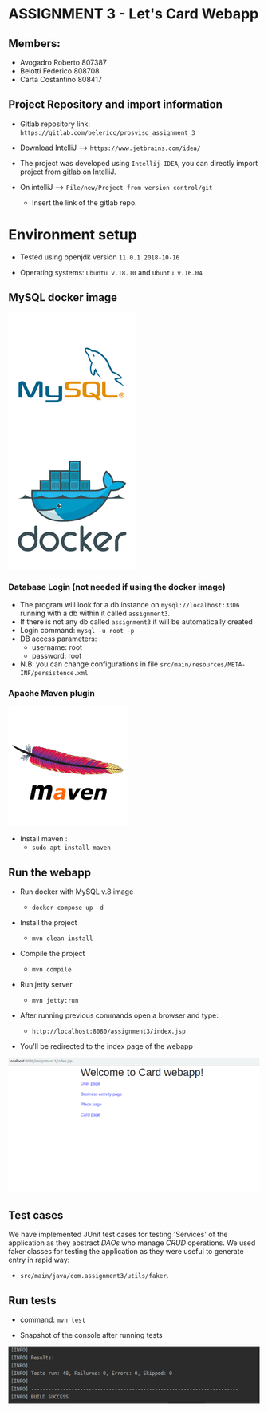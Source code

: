 # ASSIGNMENT 3 - Let's Card Webapp

## Members:
+ Avogadro Roberto 807387
+ Belotti Federico 808708    
+ Carta Costantino 808417
    
## Project Repository and import information
+ Gitlab repository link: `https://gitlab.com/belerico/prosviso_assignment_3`

+  Download IntelliJ --> `https://www.jetbrains.com/idea/`

+ The project was developed using `Intellij IDEA`, you can directly import project from gitlab on IntelliJ.
+ On intelliJ --> ``File/new/Project from version control/git``
    + Insert the link of the gitlab repo.



# Environment setup

+ Tested using openjdk version `11.0.1 2018-10-16`

+ Operating systems: `Ubuntu v.18.10` and `Ubuntu v.16.04` 

## MySQL docker image
![](.images/mysql.png)
![](.images/docker.png)


### Database Login (not needed if using the docker image)

+ The program will look for a db instance on `mysql://localhost:3306` running with a db within it called `assignment3`.
+ If there is not any db called `assignment3` it will be automatically created
+ Login command: `mysql -u root -p`
+ DB access parameters:
    + username: root
    + password: root
+ N.B: you can change configurations in file `src/main/resources/META-INF/persistence.xml`

### Apache Maven plugin
![](.images/apacheMaven.png)

+ Install maven : 
    + `sudo apt install maven`

## Run the webapp
+ Run docker with MySQL v.8 image
    + `docker-compose up -d`

+ Install the project
    + `mvn clean install`

+ Compile the project
    + `mvn compile`

+ Run jetty server
    + `mvn jetty:run`

+ After running previous commands open a browser and type:
    + `http://localhost:8080/assignment3/index.jsp`

+ You'll be redirected to the index page of the webapp

![](.images/CardWebapp.png)




## Test cases

We have implemented JUnit test cases for testing 'Services' of the application as they abstract *DAOs* who manage *CRUD* operations.
We used faker classes for testing the application as they were useful to generate entry in rapid way:
+ `src/main/java/com.assignment3/utils/faker`.

## Run tests
+ command: `mvn test`

+ Snapshot of the console after running tests

![](.images/Test.png)




